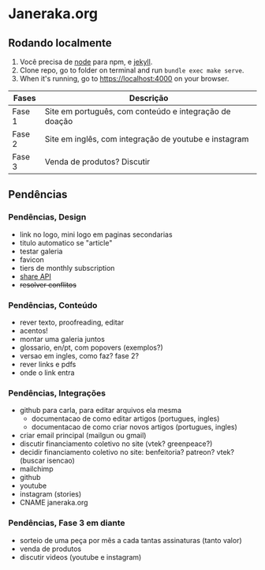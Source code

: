 # Janeraka.org

## Rodando localmente

1. Você precisa de [node](https://nodejs.org/en/download/) para npm, e [jekyll](https://jekyllrb.com/docs/installation/macos/).
2. Clone repo, go to folder on terminal and run `bundle exec make serve`.
3. When it's running, go to [https://localhost:4000](https://localhost:4000) on your browser.

| Fases  | Descrição                                              |
| ------ | ------------------------------------------------------ |
| Fase 1 | Site em português, com conteúdo e integração de doação |
| Fase 2 | Site em inglês, com integração de youtube e instagram  |
| Fase 3 | Venda de produtos? Discutir                            |




## Pendências

### Pendências, Design

-  link no logo, mini logo em paginas secondarias
-  titulo automatico se "article"
-  testar galeria
-  favicon
-  tiers de monthly subscription
-  [share API](https://css-tricks.com/how-to-use-the-web-share-api/)
- ~~resolver conflitos~~

### Pendências, Conteúdo

- rever texto, proofreading, editar
- acentos!
- montar uma galeria juntos
- glossario, en/pt, com popovers (exemplos?)
- versao em ingles, como faz? fase 2?
- rever links e pdfs
- onde o link entra

### Pendências, Integrações

- github para carla, para editar arquivos ela mesma
	- documentacao de como editar artigos (portugues, ingles)
	- documentacao de como criar novos artigos (portugues, ingles)
- criar email principal (mailgun ou gmail)
- discutir financiamento coletivo no site (vtek? greenpeace?)
- decidir financiamento coletivo no site: benfeitoria? patreon? vtek? (buscar isencao)
- mailchimp
- github
- youtube
- instagram (stories)
- CNAME janeraka.org

### Pendências, Fase 3 em diante

- sorteio de uma peça por mês a cada tantas assinaturas (tanto valor)
- venda de produtos
- discutir videos (youtube e instagram)